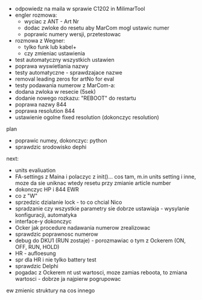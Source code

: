 - odpowiedz na maila w sprawie C1202 in MilimarTool
- engler rozmowa:
	- wyciac z ANT - Art Nr
	- dodac zwloke do resetu aby MarCom mogl ustawic numer
	- poprawic numery wersji, przetestowac
- rozmowa z Wegner: 
	- tylko funk lub kabel+
	- czy zmieniac ustawienia
- test automatyczny wszystkich ustawien
- poprawa wyswietlania nazwy
- testy automatyczne - sprawdzajace nazwe
- removal leading zeros for artNo for eval
- testy podawania numerow z MarCom-a:
- dodana zwloka w resecie (5sek)
- dodanie nowego rozkazu: "REBOOT" do restartu
- poprawa nazwy 844
- poprawa resolution 844
- ustawienie ogolne fixed resolution (dokonczyc resolution)

plan
- poprawic numey, dokonczyc: python
- sprawdzic srodowisko dephi

next:
- units evaliuation
- FA-settings z Maina i polaczyc z init()... cos tam, m.in  units setting i inne, moze da sie uniknac wtedy resetu przy zmianie article number
- dokonczyc HP i 844 EWR
- co z "W"
- sprzedzic dzialanie lock - to co chcial Nico
- spradzanie czy wszystkie parametry sie dobrze ustawiaja - wysylanie konfiguracji, automatyka 
- interface-y dokonczyc
- Ocker jak procedure nadawania numerow zrealizowac
- sprawdzic poprawnosc numerow
- debug do DKU1 (RUN zostaje) - porozmawiac o tym z Ockerem (ON, OFF, RUN, HOLD)
- HR - aufloesung
- spr dla HR i nie tylko battery test
- sprawdzic Delphi
- pogadac z Ockerem nt ust wartosci, moze zamias reboota, to zmiana wartosci - dobrze ja najpierw pogrupowac

ew zmienic struktury na cos innego